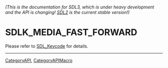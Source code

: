 ###### (This is the documentation for SDL3, which is under heavy development and the API is changing! [SDL2](https://wiki.libsdl.org/SDL2/) is the current stable version!)
# SDLK_MEDIA_FAST_FORWARD

Please refer to [SDL_Keycode](SDL_Keycode) for details.

----
[CategoryAPI](CategoryAPI), [CategoryAPIMacro](CategoryAPIMacro)

